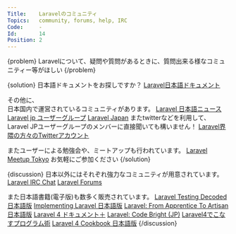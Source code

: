 ```yaml
---
Title:    Laravelのコミュニティ
Topics:   community, forums, help, IRC
Code:     -
Id:       14
Position: 2
---
```


{problem}
Laravelについて、疑問や質問があるときに、質問出来る様なコミュニティー等がほしい
{/problem}

{solution}
日本語ドキュメントをお探しですか？
[Laravel日本語ドキュメント](http://laravel4.kore1server.com/)  

その他に、  
日本国内で運営されているコミュニティがあります。
[Laravel 日本語ニュース](https://www.facebook.com/jp.laravel)
[Laravel jp ユーザーグループ](https://www.facebook.com/groups/laravel.jp/)
[Laravel Japan](https://plus.google.com/communities/118006056115330646882)
またtwitterなどを利用して、Laravel JPユーザーグループのメンバーに直接聞いても構いません！
[Laravel界隈の方々のTwitterアカウント](http://qiita.com/mukaken/items/9f89a1632d03d6da7627)

またユーザーによる勉強会や、ミートアップも行われています。
[Laravel Meetup Tokyo](http://laravel.doorkeeper.jp/)
お気軽にご参加ください
{/solution}

{discussion}
日本以外にはそれぞれ強力なコミュニティが用意されています。
[Laravel IRC Chat](http://laravel.io/chat)
[Laravel Forums](http://forums.laravel.io)

また日本語書籍(電子版)も数多く販売されています。
[Laravel Testing Decoded 日本語版](https://leanpub.com/laravel-testing-decoded-japanese)
[Implementing Laravel 日本語版](https://leanpub.com/implementinglaravel-jpn)
[Laravel: From Apprentice To Artisan 日本語版](https://leanpub.com/laravel-jp)
[Laravel 4 ドキュメント＋](https://leanpub.com/laravel4plus)
[Laravel: Code Bright (JP)](https://leanpub.com/codebright-jp)
[Laravel4でこなすプログラム術](https://leanpub.com/gsd-laravel-jp)
[Laravel 4 Cookbook 日本語版](https://leanpub.com/laravel4cookbook-jp)
{/discussion}

